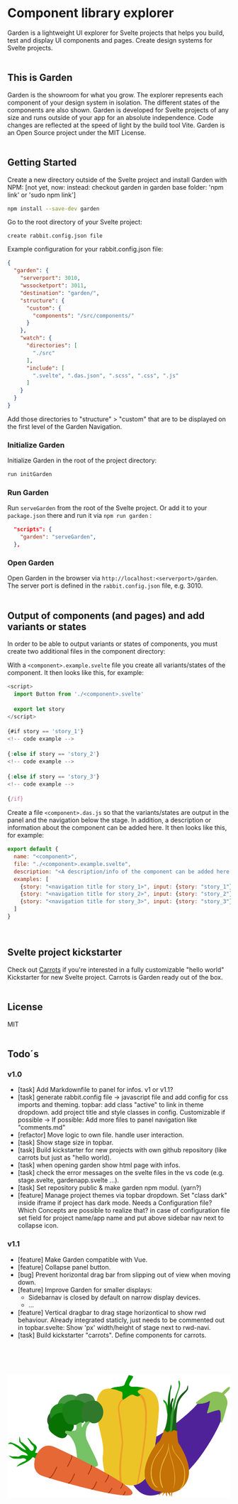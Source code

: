 # Component library explorer

Garden is a lightweight UI explorer for Svelte projects that helps you build, test and display UI components and pages. Create design systems for Svelte projects.
<br><br>

## This is Garden

Garden is the showroom for what you grow. The explorer represents each component of your design system in isolation. The different states of the components are also shown. Garden is developed for Svelte projects of any size and runs outside of your app for an absolute independence. Code changes are reflected at the speed of light by the build tool Vite. Garden is an Open Source project under the MIT License.
<br><br>

## Getting Started

Create a new directory outside of the Svelte project and install Garden with NPM: [not yet, now: instead: checkout garden in garden base folder: 'npm link' or 'sudo npm link']

```bash
npm install --save-dev garden
```

Go to the root directory of your Svelte project:

```text
create rabbit.config.json file
```

Example configuration for your rabbit.config.json file:

```json
{
  "garden": {
    "serverport": 3010,
    "wssocketport": 3011,
    "destination": "garden/",
    "structure": {
      "custom": {
        "components": "/src/components/"
      }
    },
    "watch": {
      "directories": [
        "./src"
      ],
      "include": [
        ".svelte", ".das.json", ".scss", ".css", ".js"
      ]
    }
  }
}
```

Add those directories to "structure" > "custom" that are to be displayed on the first level of the Garden Navigation.

### Initialize Garden

Initialize Garden in the root of the project directory:

```bash
run initGarden
```

### Run Garden

Run `serveGarden` from the root of the Svelte project. Or add it to your `package.json` there and run it via `npm run garden` :

```json
  "scripts": {
    "garden": "serveGarden",
  },
```

### Open Garden

Open Garden in the browser via `http://localhost:<serverport>/garden`. The server port is defined in the `rabbit.config.json` file, e.g. 3010.
<br><br>

## Output of components (and pages) and add variants or states

In order to be able to output variants or states of components, you must create two additional files in the component directory:

With a `<component>.example.svelte` file you create all variants/states of the component. It then looks like this, for example:

```js
<script>
  import Button from './<component>.svelte'

  export let story
</script>

{#if story == 'story_1'}
<!-- code example -->

{:else if story == 'story_2'}
<!-- code example -->

{:else if story == 'story_3'}
<!-- code example -->

{/if}
```

Create a file `<component>.das.js` so that the variants/states are output in the panel and the navigation below the stage. In addition, a description or information about the component can be added here. It then looks like this, for example:

```js
export default {
  name: "<component>",
  file: "./<component>.example.svelte",
  description: "<A description/info of the component can be added here...>",
  examples: [
    {story: "<navigation title for story_1>", input: {story: "story_1"}},
    {story: "<navigation title for story_2>", input: {story: "story_2"}},
    {story: "<navigation title for story_3>", input: {story: "story_3"}},
  ]
}
```
<br>

## Svelte project kickstarter

Check out [Carrots](https://github.com/rabbitdevelopment/carrots) if you're interested in a fully customizable "hello world" Kickstarter for new Svelte project. Carrots is Garden ready out of the box.
<br><br>

## License

MIT
<br><br>

## Todo´s

### v1.0

* [task] Add Markdownfile to panel for infos. v1 or v1.1?
* [task] generate rabbit.config file -> javascript file and add config for css imports and theming. topbar: add class "active" to link in theme dropdown. add project title and style classes in config. Customizable if possible -> If possible: Add more files to panel navigation like "comments.md"
* [refactor] Move logic to own file. handle user interaction.
* [task] Show stage size in topbar.
* [task] Build kickstarter for new projects with own github repository (like carrots but just as "hello world).
* [task] when opening garden show html page with infos.
* [task] check the error messages on the svelte files in the vs code (e.g. stage.svelte, gardenapp.svelte ...).
* [task] Set repository public & make garden npm modul. (yarn?)
* [feature] Manage project themes via topbar dropdown. Set "class dark" inside iframe if project has dark mode. Needs a Configuration file? Which Concepts are possible to realize that? in case of configuration file set field for project name/app name and put above sidebar nav next to collapse icon.

### v1.1

* [feature] Make Garden compatible with Vue.
* [feature] Collapse panel button.
* [bug] Prevent horizontal drag bar from slipping out of view when moving down.
* [feature] Improve Garden for smaller displays:
  * Sidebarnav is closed by default on narrow display devices.
  * ...
* [feature] Vertical dragbar to drag stage horizontical to show rwd behaviour. Already integrated staticly, just needs to be commented out in topbar.svelte: Show 'px' width/height of stage next to rwd-navi.
* [task] Build kickstarter "carrots". Define components for carrots.

<br><br><br><p align="center"><img src="src/assets/icons/logo.svg"></p>

